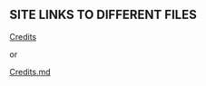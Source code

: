 ## SITE LINKS TO DIFFERENT FILES

[Credits](https://github.com/TONYflare123/Even-After/blob/cfdfd4ead334a6f90d15ea5d8d69d01a3e5f2fdb/Credits.md)

or 

[Credits.md](Credits.md)
